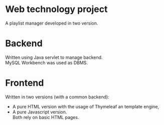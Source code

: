 # Web technology project
A playlist manager developed in two version.

# Backend
Written using Java servlet to manage backend.<br>
MySQL Workbench was used as DBMS.

# Frontend
Written in two versions (with a common backend):
- A pure HTML version with the usage of Thymeleaf an template engine,
- A pure Javascript version.<br>
Both rely on basic HTML pages.
